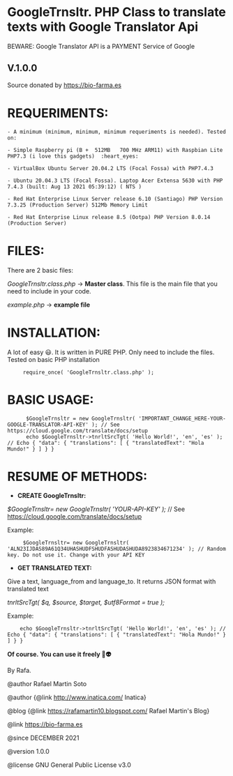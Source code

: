 # GoogleTrnsltr. PHP Class to translate texts with Google Translator Api

BEWARE: Google Translator API is a PAYMENT Service of Google

## V.1.0.0

Source donated by https://bio-farma.es

 # REQUERIMENTS:
 
    - A minimum (minimum, minimum, minimum requeriments is needed). Tested on:
 		
    - Simple Raspberry pi (B +	512MB	700 MHz ARM11) with Raspbian Lite PHP7.3 (i love this gadgets)  :heart_eyes:
 		
    - VirtualBox Ubuntu Server 20.04.2 LTS (Focal Fossa) with PHP7.4.3 
    
    - Ubuntu 20.04.3 LTS (Focal Fossa). Laptop Acer Extensa 5630 with PHP 7.4.3 (built: Aug 13 2021 05:39:12) ( NTS )
    
    - Red Hat Enterprise Linux Server release 6.10 (Santiago) PHP Version 7.3.25 (Production Server) 512Mb Memory Limit

    - Red Hat Enterprise Linux release 8.5 (Ootpa) PHP Version 8.0.14 (Production Server)

 
 
  # FILES:
 There are 2 basic files:
 
 *GoogleTrnsltr.class.php* -> **Master class**. This file is the main file that you need to include in your code.
 
 *example.php* -> **example file**
 
 
  # INSTALLATION:
 A lot of easy :smiley:. It is written in PURE PHP. Only need to include the files. Tested on basic PHP installation
 
         require_once( 'GoogleTrnsltr.class.php' );
	 
 
 # BASIC USAGE:
 
          $GoogleTrnsltr = new GoogleTrnsltr( 'IMPORTANT_CHANGE_HERE-YOUR-GOOGLE-TRANSLATOR-API-KEY' ); // See https://cloud.google.com/translate/docs/setup
          echo $GoogleTrnsltr->tnrltSrcTgt( 'Hello World!', 'en', 'es' ); // Echo { "data": { "translations": [ { "translatedText": "Hola Mundo!" } ] } }
 
 


# RESUME OF METHODS:

- **CREATE GoogleTrnsltr:**
 
*$GoogleTrnsltr= new GoogleTrnsltr( 'YOUR-API-KEY' );* // See https://cloud.google.com/translate/docs/setup

Example:

         $GoogleTrnsltr= new GoogleTrnsltr( 'ALN23IJDAS89A61Q34UHASHUDFSHUDFASHUDASHUDA8923834671234' ); // Random key. Do not use it. Change with your API KEY



- **GET TRANSLATED TEXT:**
 
 Give a text, language_from and language_to. It returns JSON format with translated text
 
*tnrltSrcTgt( $q, $source, $target, $utf8Format = true );*

Example:

		echo $GoogleTrnsltr->tnrltSrcTgt( 'Hello World!', 'en', 'es' ); // Echo { "data": { "translations": [ { "translatedText": "Hola Mundo!" } ] } }
       

 **Of course. You can use it freely :vulcan_salute::alien:**
 
 By Rafa.
 
 
 @author Rafael Martin Soto
 
 @author {@link http://www.inatica.com/ Inatica}
 
 @blog {@link https://rafamartin10.blogspot.com/ Rafael Martin's Blog}

 @link https://bio-farma.es
 
 @since DECEMBER 2021
 
 @version 1.0.0
 
 @license GNU General Public License v3.0
 
